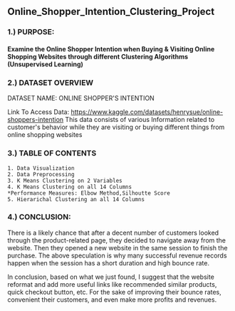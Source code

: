 ## Online_Shopper_Intention_Clustering_Project
### 1.) PURPOSE:
#### Examine the Online Shopper Intention when Buying & Visiting Online Shopping Websites through different Clustering Algorithms (Unsupervised Learning)
### 2.) DATASET OVERVIEW
DATASET NAME: ONLINE SHOPPER'S INTENTION

Link To Access Data: https://www.kaggle.com/datasets/henrysue/online-shoppers-intention 
This data consists of various Information related to customer's behavior while they are visiting or buying different things from online shopping websites
### 3.) TABLE OF CONTENTS
    1. Data Visualization
    2. Data Preprocessing
    3. K Means Clustering on 2 Variables
    4. K Means Clustering on all 14 Columns
    *Performance Measures: Elbow Method,Silhoutte Score
    5. Hierarichal Clustering an all 14 Columns
### 4.) CONCLUSION:
There is a likely chance that after a decent number of customers looked through the product-related page, they decided to navigate away from the website. Then they opened a new website in the same session to finish the purchase. The above speculation is why many successful revenue records happen when the session has a short duration and high bounce rate.

In conclusion, based on what we just found, I suggest that the website reformat and add more useful links like recommended similar products, quick checkout button, etc. For the sake of improving their bounce rates, convenient their customers, and even make more profits and revenues.

